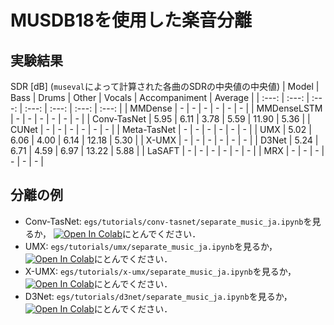 # MUSDB18を使用した楽音分離
## 実験結果
SDR [dB] (`museval`によって計算された各曲のSDRの中央値の中央値)
| Model | Bass | Drums | Other | Vocals | Accompaniment | Average |
| :---: | :---: | :---: | :---: | :---: | :---: | :---: |
| MMDense | - | - | - | - | - | - |
| MMDenseLSTM | - | - | - | - | - | - |
| Conv-TasNet | 5.95 | 6.11 | 3.78 | 5.59 | 11.90 | 5.36 |
| CUNet | - | - | - | - | - | - |
| Meta-TasNet | - | - | - | - | - | - |
| UMX | 5.02 | 6.06 | 4.00 | 6.14 | 12.18 | 5.30 |
| X-UMX | - | - | - | - | - | - |
| D3Net | 5.24 | 6.71 | 4.59 | 6.97 | 13.22 | 5.88 |
| LaSAFT | - | - | - | - | - | - |
| MRX | - | - | - | - | - | - |

## 分離の例
- Conv-TasNet: `egs/tutorials/conv-tasnet/separate_music_ja.ipynb`を見るか， [![Open In Colab](https://colab.research.google.com/assets/colab-badge.svg)](https://colab.research.google.com/github/tky823/DNN-based_source_separation/blob/main/egs/tutorials/conv-tasnet/separate_music_ja.ipynb)にとんでください．
- UMX: `egs/tutorials/umx/separate_music_ja.ipynb`を見るか， [![Open In Colab](https://colab.research.google.com/assets/colab-badge.svg)](https://colab.research.google.com/github/tky823/DNN-based_source_separation/blob/main/egs/tutorials/umx/separate_music_ja.ipynb)にとんでください．
- X-UMX: `egs/tutorials/x-umx/separate_music_ja.ipynb`を見るか， [![Open In Colab](https://colab.research.google.com/assets/colab-badge.svg)](https://colab.research.google.com/github/tky823/DNN-based_source_separation/blob/main/egs/tutorials/x-umx/separate_music_ja.ipynb)にとんでください．
- D3Net: `egs/tutorials/d3net/separate_music_ja.ipynb`を見るか， [![Open In Colab](https://colab.research.google.com/assets/colab-badge.svg)](https://colab.research.google.com/github/tky823/DNN-based_source_separation/blob/main/egs/tutorials/d3net/separate_music_ja.ipynb)にとんでください．

